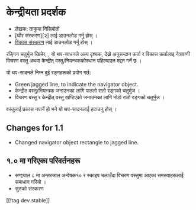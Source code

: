 # केन्द्रीयता प्रदर्शक #

* लेखक: ताकुया निसिमोतो
* [थीर संस्करण][२] लाई डाउनलोड गर्नु होस् ।
* [विकास संस्करण][1] लाई डाउनलोड गर्नु होस् ।

रङ्गिन चतुर्भुज खिचेर, , यो थप-साधनले अल्प दृश्यक, देख्ने अनुसन्दान कर्ता र
विकास कर्तालाइ नेत्रवाणी विचरण वस्तु अथवा केन्द्रीत् वस्तु/नियन्त्रककोस्थान
पहिल्याउन मद्दत गर्ने छ ।

यो थप-सादनले निम्न दुई रङ्गहरूको  प्रयोग गर्छ:

* Green jagged line, to indicate the navigator object.
* केन्द्रीत वस्तु/नियन्त्रक जनाउनका लागि पातलो रातो रङ्गको चतुर्भुज ।
* विचरण बस्तु र केन्द्रीत् वस्तु खप्टिएको जनाउनका लागि मोटो रातो रङ्गको
  चतुर्भुज ।  

वस्तुलाई प्रकास नपार्ने हो भने यो थप-सादनलाई हटाउनु होस् ।

## Changes for 1.1 ##

* Changed navigator object rectangle to jagged line.

## १.० मा गरिएका परिवर्तनहरू ##

* सण्झ्याल ८ मा  अन्तरजाल अन्वेषक१० र स्काइप चलाउँदा विचरण वस्तुमा आएका
  समस्याहरूलाई समाधान गरियो ।
* सुरुको संस्करण

[[!tag dev stable]]

[1]: http://addons.nvda-project.org/files/get.php?file=fh-dev

[2]: http://addons.nvda-project.org/files/get.php?file=fh
